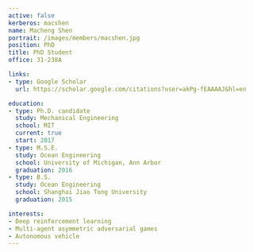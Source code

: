 ```yaml
---
active: false
kerberos: macshen
name: Macheng Shen
portrait: /images/members/macshen.jpg
position: PhD
title: PhD Student
office: 31-238A

links:
- type: Google Scholar
  url: https://scholar.google.com/citations?user=akPg-fEAAAAJ&hl=en

education:
- type: Ph.D. candidate
  study: Mechanical Engineering
  school: MIT
  current: true
  start: 2017
- type: M.S.E.
  study: Ocean Engineering
  school: University of Michigan, Ann Arbor
  graduation: 2016
- type: B.S.
  study: Ocean Engineering
  school: Shanghai Jiao Tong University
  graduation: 2015

interests:
- Deep reinforcement learning
- Multi-agent asymmetric adversarial games
- Autonomous vehicle
---
```


